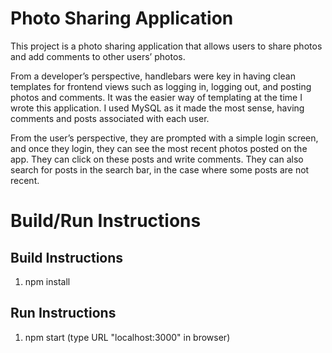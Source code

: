 # Photo Sharing Application

This project is a photo sharing application that allows users to share photos and add comments to other users’ photos. 

From a developer’s perspective, handlebars were key in having clean templates for frontend views such as logging in, logging out, and posting photos and comments. It was the easier way of templating at the time I wrote this application. I used MySQL as it made the most sense, having comments and posts associated with each user.

From the user’s perspective, they are prompted with a simple login screen, and once they login, they can see the most recent photos posted on the app. They can click on these posts and write comments. They can also search for posts in the search bar, in the case where some posts are not recent.


# Build/Run Instructions

## Build Instructions
1. npm install


## Run Instructions
1. npm start  (type URL "localhost:3000" in browser)
